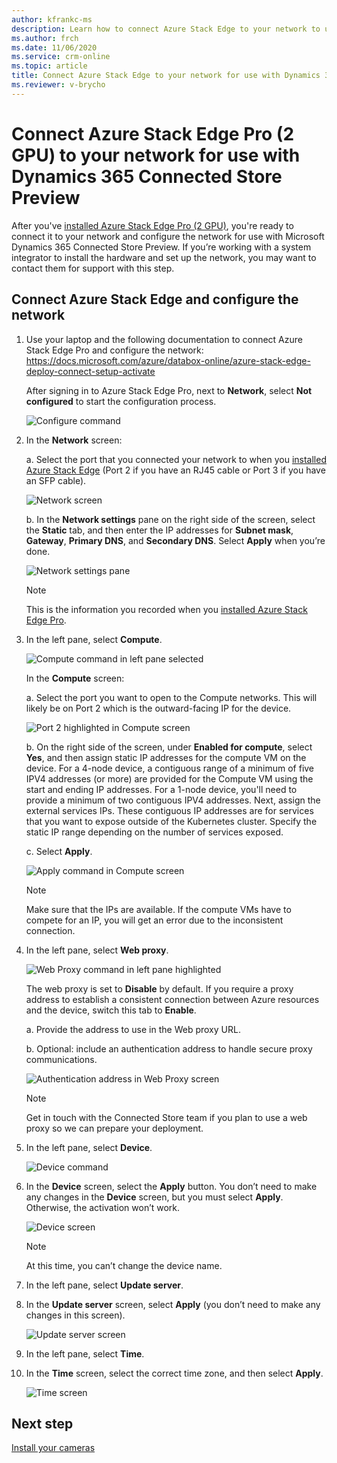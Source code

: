 ```yaml
---
author: kfrankc-ms
description: Learn how to connect Azure Stack Edge to your network to use with Dynamics 365 Connected Store Preview
ms.author: frch
ms.date: 11/06/2020
ms.service: crm-online
ms.topic: article
title: Connect Azure Stack Edge to your network for use with Dynamics 365 Connected Store Preview
ms.reviewer: v-brycho
---
```


# Connect Azure Stack Edge Pro (2 GPU) to your network for use with Dynamics 365 Connected Store Preview

After you've [installed Azure Stack Edge Pro (2 GPU)](ase-install.md), you're ready to connect it to your network and configure the network for use with Microsoft Dynamics 365 Connected Store Preview. If you’re working with a system integrator to install the hardware and set up the network, you may want to contact them for support with this step. 

## Connect Azure Stack Edge and configure the network

1. Use your laptop and the following documentation to connect Azure Stack Edge Pro and configure the network: https://docs.microsoft.com/azure/databox-online/azure-stack-edge-deploy-connect-setup-activate

    After signing in to Azure Stack Edge Pro, next to **Network**, select **Not configured** to start the configuration process.
    
   ![Configure command](media/ase-configure-network.PNG "Configure command")
 
2. In the **Network** screen:

   a. Select the port that you connected your network to when you [installed Azure Stack Edge](ase-install.md) (Port 2 if you have an RJ45 cable or Port 3 if you have an SFP cable).
    
   ![Network screen](media/ase-network.PNG "Network screen")
 
   b. In the **Network settings** pane on the right side of the screen, select the **Static** tab, and then enter the IP addresses for **Subnet mask**, **Gateway**, **Primary DNS**, and **Secondary DNS**. Select **Apply** when you’re done.

   ![Network settings pane](media/ase-network-settings.PNG "Network settings pane")
 
   > [!NOTE]
   > This is the information you recorded when you [installed Azure Stack Edge Pro](ase-install.md). 
   
3. In the left pane, select **Compute**.

    ![Compute command in left pane selected](media/ase-compute.PNG "Compute command in left pane selected")
    
    In the **Compute** screen:
    
    a. Select the port you want to open to the Compute networks. This will likely be on Port 2 which is the outward-facing IP for the device.  
    
    ![Port 2 highlighted in Compute screen](media/ase-compute-port-2.PNG "Port 2 highlighted in Compute screen")

    b. On the right side of the screen, under **Enabled for compute**, select **Yes**, and then assign static IP addresses for the compute VM on the device. For a 4-node device, a contiguous range of a minimum of five IPV4 addresses (or more) are provided for the Compute VM using the start and ending IP addresses. For a 1-node device, you'll need to provide a minimum of two contiguous IPV4 addresses. Next, assign the external services IPs. These contiguous IP addresses are for services that you want to expose outside of the Kubernetes cluster. Specify the static IP range depending on the number of services exposed. 
    
    c. Select **Apply**.

    ![Apply command in Compute screen](media/ase-compute-apply.PNG "Apply command in Compute screen")

    > [!NOTE]
    > Make sure that the IPs are available. If the compute VMs have to compete for an IP, you will get an error due to the inconsistent connection.
    
4. In the left pane, select **Web proxy**.

    ![Web Proxy command in left pane highlighted](media/ase-web-proxy.PNG "Web Proxy command in left pane highlighted")
    
    The web proxy is set to **Disable** by default. If you require a proxy address to establish a consistent connection between Azure resources and the device, switch this tab to **Enable**.
    
    a. Provide the address to use in the Web proxy URL.
    
    b. Optional: include an authentication address to handle secure proxy communications. 

    ![Authentication address in Web Proxy screen](media/ase-web-proxy-authentication-address.PNG "Authentication address in Web Proxy screen")
    
    > [!NOTE]
    > Get in touch with the Connected Store team if you plan to use a web proxy so we can prepare your deployment. 
     
5. In the left pane, select **Device**.

   ![Device command](media/ase-device-left-nav.PNG "Device command")
 
6. In the **Device** screen, select the **Apply** button. You don’t need to make any changes in the **Device** screen, but you must select **Apply**. Otherwise, the activation won’t work.

   ![Device screen](media/ase-device.PNG "Device screen")
 
   > [!NOTE]
   > At this time, you can’t change the device name. 

7. In the left pane, select **Update server**.

8. In the **Update server** screen, select **Apply** (you don’t need to make any changes in this screen).

   ![Update server screen](media/ase-update-server.PNG "Update server screen")
 
9. In the left pane, select **Time**.    

10. In the **Time** screen, select the correct time zone, and then select **Apply**. 

    ![Time screen](media/ase-select-time-zone.PNG "Time screen")
   
## Next step

[Install your cameras](install-cameras.md)
